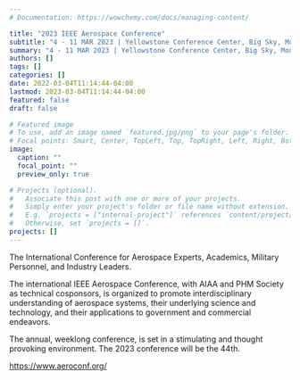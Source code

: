 ```yaml
---
# Documentation: https://wowchemy.com/docs/managing-content/

title: "2023 IEEE Aerospace Conference"
subtitle: "4 - 11 MAR 2023 | Yellowstone Conference Center, Big Sky, Montana, USA"
summary: "4 - 11 MAR 2023 | Yellowstone Conference Center, Big Sky, Montana, USA"
authors: []
tags: []
categories: []
date: 2022-03-04T11:14:44-04:00
lastmod: 2023-03-04T11:14:44-04:00
featured: false
draft: false

# Featured image
# To use, add an image named `featured.jpg/png` to your page's folder.
# Focal points: Smart, Center, TopLeft, Top, TopRight, Left, Right, BottomLeft, Bottom, BottomRight.
image:
  caption: ""
  focal_point: ""
  preview_only: true

# Projects (optional).
#   Associate this post with one or more of your projects.
#   Simply enter your project's folder or file name without extension.
#   E.g. `projects = ["internal-project"]` references `content/project/deep-learning/index.md`.
#   Otherwise, set `projects = []`.
projects: []
---
```


The International Conference for Aerospace Experts, Academics, Military Personnel, and Industry Leaders.

The international IEEE Aerospace Conference, with AIAA and PHM Society as technical cosponsors, is organized to promote interdisciplinary understanding of aerospace systems, their underlying science and technology, and their applications to government and commercial endeavors.

The annual, weeklong conference, is set in a stimulating and thought provoking environment. The 2023 conference will be the 44th.

https://www.aeroconf.org/